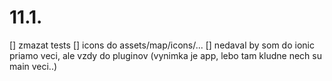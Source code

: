 # 11.1.
[] zmazat tests
[] icons do assets/map/icons/...
[] nedaval by som do ionic priamo veci, ale vzdy do pluginov (vynimka je app, lebo tam kludne nech su main veci..)
